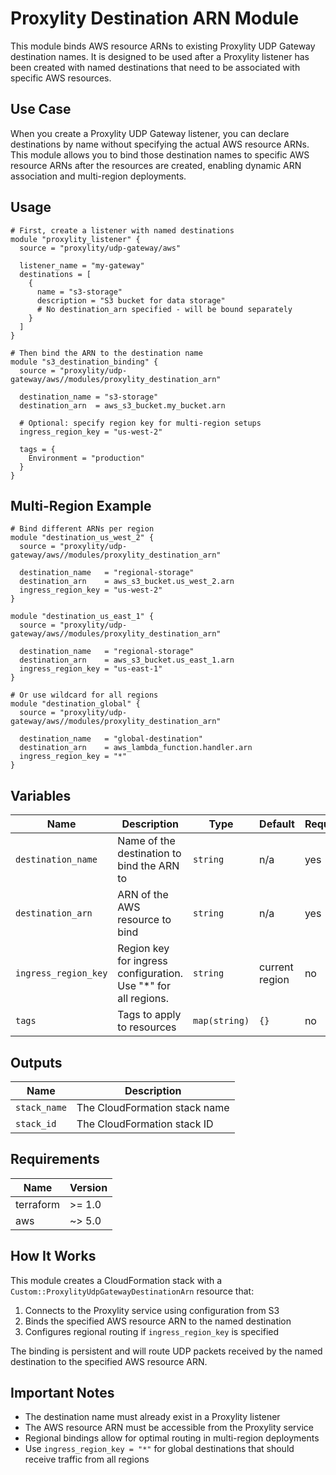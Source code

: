 # Proxylity Destination ARN Module

This module binds AWS resource ARNs to existing Proxylity UDP Gateway destination names. It is designed to be used after a Proxylity listener has been created with named destinations that need to be associated with specific AWS resources.

## Use Case

When you create a Proxylity UDP Gateway listener, you can declare destinations by name without specifying the actual AWS resource ARNs. This module allows you to bind those destination names to specific AWS resource ARNs after the resources are created, enabling dynamic ARN association and multi-region deployments.

## Usage

```hcl
# First, create a listener with named destinations
module "proxylity_listener" {
  source = "proxylity/udp-gateway/aws"
  
  listener_name = "my-gateway"
  destinations = [
    {
      name = "s3-storage"
      description = "S3 bucket for data storage"
      # No destination_arn specified - will be bound separately
    }
  ]
}

# Then bind the ARN to the destination name
module "s3_destination_binding" {
  source = "proxylity/udp-gateway/aws//modules/proxylity_destination_arn"
  
  destination_name = "s3-storage"
  destination_arn  = aws_s3_bucket.my_bucket.arn
  
  # Optional: specify region key for multi-region setups
  ingress_region_key = "us-west-2"
  
  tags = {
    Environment = "production"
  }
}
```

## Multi-Region Example

```hcl
# Bind different ARNs per region
module "destination_us_west_2" {
  source = "proxylity/udp-gateway/aws//modules/proxylity_destination_arn"
  
  destination_name   = "regional-storage"
  destination_arn    = aws_s3_bucket.us_west_2.arn
  ingress_region_key = "us-west-2"
}

module "destination_us_east_1" {
  source = "proxylity/udp-gateway/aws//modules/proxylity_destination_arn"
  
  destination_name   = "regional-storage"
  destination_arn    = aws_s3_bucket.us_east_1.arn
  ingress_region_key = "us-east-1"
}

# Or use wildcard for all regions
module "destination_global" {
  source = "proxylity/udp-gateway/aws//modules/proxylity_destination_arn"
  
  destination_name   = "global-destination"
  destination_arn    = aws_lambda_function.handler.arn
  ingress_region_key = "*"
}
```

## Variables

| Name | Description | Type | Default | Required |
|------|-------------|------|---------|----------|
| `destination_name` | Name of the destination to bind the ARN to | `string` | n/a | yes |
| `destination_arn` | ARN of the AWS resource to bind | `string` | n/a | yes |
| `ingress_region_key` | Region key for ingress configuration. Use "*" for all regions. | `string` | current region | no |
| `tags` | Tags to apply to resources | `map(string)` | `{}` | no |

## Outputs

| Name | Description |
|------|-------------|
| `stack_name` | The CloudFormation stack name |
| `stack_id` | The CloudFormation stack ID |

## Requirements

| Name | Version |
|------|---------|
| terraform | >= 1.0 |
| aws | ~> 5.0 |

## How It Works

This module creates a CloudFormation stack with a `Custom::ProxylityUdpGatewayDestinationArn` resource that:

1. Connects to the Proxylity service using configuration from S3
2. Binds the specified AWS resource ARN to the named destination
3. Configures regional routing if `ingress_region_key` is specified

The binding is persistent and will route UDP packets received by the named destination to the specified AWS resource ARN.

## Important Notes

- The destination name must already exist in a Proxylity listener
- The AWS resource ARN must be accessible from the Proxylity service
- Regional bindings allow for optimal routing in multi-region deployments
- Use `ingress_region_key = "*"` for global destinations that should receive traffic from all regions